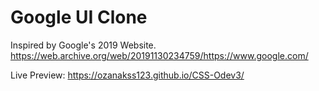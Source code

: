 # Google UI Clone

Inspired by Google's 2019 Website.
https://web.archive.org/web/20191130234759/https://www.google.com/

Live Preview: 
https://ozanakss123.github.io/CSS-Odev3/
